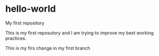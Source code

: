 # hello-world
My first repository

This is my first reposutory and I am trying to improve my best working practices.

This is my firs change in my first branch
